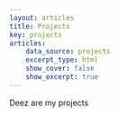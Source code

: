 ```yaml
---
layout: articles
title: Projects
key: projects
articles:
    data_source: projects
    excerpt_type: html
    show_cover: false
    show_excerpt: true
---
```


Deez are my projects